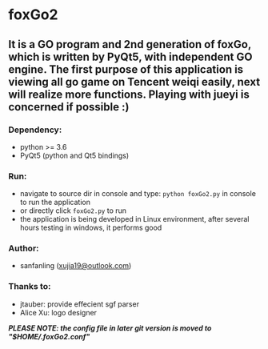 # foxGo2
## It is a GO program and 2nd generation of foxGo, which is written by PyQt5, with independent GO engine. The first purpose of this application is viewing all go game on Tencent weiqi easily, next will realize more functions. Playing with jueyi is concerned if possible :)

### Dependency:
* python >= 3.6
* PyQt5 (python and Qt5 bindings)

### Run:
* navigate to source dir in console and type: `python foxGo2.py` in console to run the application
* or directly click `foxGo2.py` to run
* the application is being developed in Linux environment, after several hours testing in windows, it performs good

### Author:
* sanfanling (xujia19@outlook.com)

### Thanks to:
* jtauber: provide effecient sgf parser
* Alice Xu: logo designer

***PLEASE NOTE: the config file in later git version is moved to "$HOME/.foxGo2.conf"***
